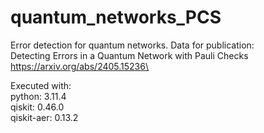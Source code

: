 # quantum_networks_PCS
Error detection for quantum networks. Data for publication:  
Detecting Errors in a Quantum Network with Pauli Checks\
https://arxiv.org/abs/2405.15236\

Executed with:\
python: 3.11.4\
qiskit: 0.46.0\
qiskit-aer: 0.13.2
